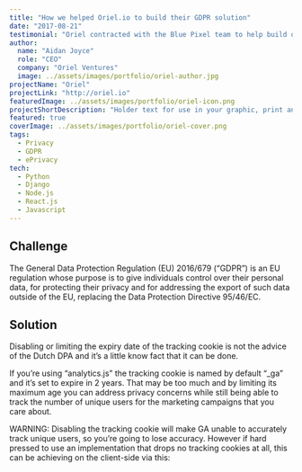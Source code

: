 ```yaml
---
title: "How we helped Oriel.io to build their GDPR solution"
date: "2017-08-21"
testimonial: "Oriel contracted with the Blue Pixel team to help build our Consent Management Solution.  Without their help and development skills we simply could not have delivered this project to plan.  Blue Pixel delivered on time, to spec and in budget, so I have no hesitation in recommending their company and will definitely use them again."
author:
  name: "Aidan Joyce"
  role: "CEO"
  company: "Oriel Ventures"
  image: ../assets/images/portfolio/oriel-author.jpg
projectName: "Oriel"
projectLink: "http://oriel.io"
featuredImage: ../assets/images/portfolio/oriel-icon.png
projectShortDescription: "Holder text for use in your graphic, print and web layouts, and discover plugins for."
featured: true
coverImage: ../assets/images/portfolio/oriel-cover.png
tags:
  - Privacy
  - GDPR
  - ePrivacy
tech:
  - Python
  - Django
  - Node.js
  - React.js
  - Javascript
---
```


## Challenge

The General Data Protection Regulation (EU) 2016/679 (“GDPR”) is an EU regulation whose purpose is to give individuals control over their personal data, for protecting their privacy and for addressing the export of such data outside of the EU, replacing the Data Protection Directive 95/46/EC.

## Solution

Disabling or limiting the expiry date of the tracking cookie is not the advice of the Dutch DPA and it’s a little know fact that it can be done.

If you’re using “analytics.js” the tracking cookie is named by default “_ga” and it’s set to expire in 2 years. That may be too much and by limiting its maximum age you can address privacy concerns while still being able to track the number of unique users for the marketing campaigns that you care about.

WARNING: Disabling the tracking cookie will make GA unable to accurately track unique users, so you’re going to lose accuracy. However if hard pressed to use an implementation that drops no tracking cookies at all, this can be achieving on the client-side via this: